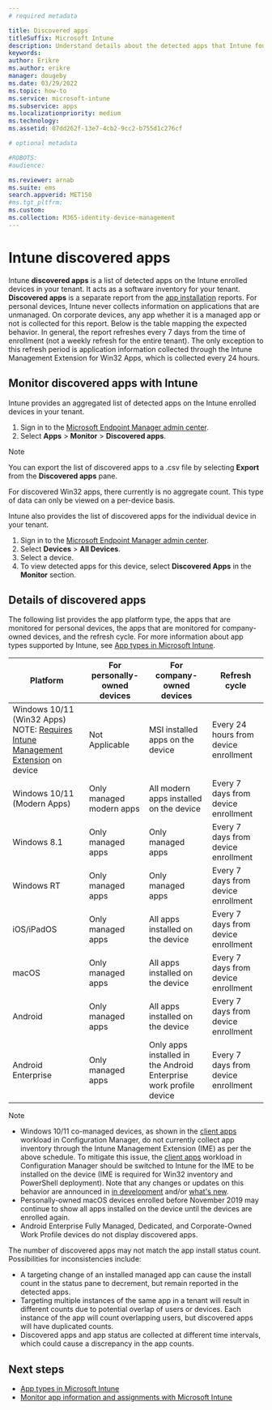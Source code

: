 ```yaml
---
# required metadata

title: Discovered apps
titleSuffix: Microsoft Intune
description: Understand details about the detected apps that Intune found on a device.
keywords:
author: Erikre
ms.author: erikre
manager: dougeby
ms.date: 03/29/2022
ms.topic: how-to
ms.service: microsoft-intune
ms.subservice: apps
ms.localizationpriority: medium
ms.technology:
ms.assetid: 07dd262f-13e7-4cb2-9cc2-b755d1c276cf

# optional metadata

#ROBOTS:
#audience:

ms.reviewer: arnab
ms.suite: ems
search.appverid: MET150
#ms.tgt_pltfrm:
ms.custom: 
ms.collection: M365-identity-device-management
---
```


# Intune discovered apps

Intune **discovered apps** is a list of detected apps on the Intune enrolled devices in your tenant. It acts as a software inventory for your tenant. **Discovered apps** is a separate report from the [app installation](apps-monitor.md) reports. For personal devices, Intune never collects information on applications that are unmanaged. On corporate devices, any app whether it is a managed app or not is collected for this report. Below is the table mapping the expected behavior. In general, the report refreshes every 7 days from the time of enrollment (not a weekly refresh for the entire tenant). The only exception to this refresh period is application information collected through the Intune Management Extension for Win32 Apps, which is collected every 24 hours.

## Monitor discovered apps with Intune

Intune provides an aggregated list of detected apps on the Intune enrolled devices in your tenant.

1. Sign in to the [Microsoft Endpoint Manager admin center](https://go.microsoft.com/fwlink/?linkid=2109431).
2. Select **Apps** > **Monitor** > **Discovered apps**.

>[!NOTE]
>You can export the list of discovered apps to a .csv file by selecting **Export** from the **Discovered apps** pane.
>
>For discovered Win32 apps, there currently is no aggregate count. This type of data can only be viewed on a per-device basis.

Intune also provides the list of discovered apps for the individual device in your tenant.

1. Sign in to the [Microsoft Endpoint Manager admin center](https://go.microsoft.com/fwlink/?linkid=2109431).
2. Select **Devices** > **All Devices**.
3. Select a device.
4. To view detected apps for this device, select **Discovered Apps** in the **Monitor** section.

## Details of discovered apps

The following list provides the app platform type, the apps that are monitored for personal devices, the apps that are monitored for company-owned devices, and the refresh cycle. For more information about app types supported by Intune, see [App types in Microsoft Intune](apps-add.md#app-types-in-microsoft-intune).

| Platform | For personally-owned devices | For company-owned devices | Refresh cycle |
|------------------------------------------------------------------------|----------------------------------|--------------------------------------------------|---------------------------------------|
| Windows 10/11 (Win32 Apps) NOTE: [Requires Intune Management Extension](intune-management-extension.md) on device | Not Applicable | MSI installed apps on the device | Every 24 hours from device enrollment |
| Windows 10/11 (Modern Apps) | Only managed modern apps | All modern apps installed on the device | Every 7 days from device enrollment |
| Windows 8.1 | Only managed apps | Only managed apps | Every 7 days from device enrollment |
| Windows RT | Only managed apps | Only managed apps | Every 7 days from device enrollment |
| iOS/iPadOS | Only managed apps | All apps installed on the device | Every 7 days from device enrollment |
| macOS | Only managed apps | All apps installed on the device | Every 7 days from device enrollment |
| Android | Only managed apps | All apps installed on the device | Every 7 days from device enrollment |
| Android Enterprise | Only managed apps | Only apps installed in the Android Enterprise work profile device | Every 7 days from device enrollment |

> [!NOTE]
> - Windows 10/11 co-managed devices, as shown in the [client apps](../../configmgr/comanage/workloads.md#client-apps) workload in Configuration Manager, do not currently collect app inventory through the Intune Management Extension (IME) as per the above schedule. To mitigate this issue, the [client apps](../../configmgr/comanage/workloads.md#client-apps) workload in Configuration Manager should be switched to Intune for the IME to be installed on the device (IME is required for Win32 inventory and PowerShell deployment). Note that any changes or updates on this behavior are announced in [in development](../fundamentals/in-development.md) and/or [what's new](../fundamentals/whats-new.md).
> - Personally-owned macOS devices enrolled before November 2019 may continue to show all apps installed on the device until the devices are enrolled again.
> - Android Enterprise Fully Managed, Dedicated, and Corporate-Owned Work Profile devices do not display discovered apps.

The number of discovered apps may not match the app install status count. Possibilities for inconsistencies include:

- A targeting change of an installed managed app can cause the install count in the status pane to decrement, but remain reported in the detected apps.
- Targeting multiple instances of the same app in a tenant will result in different counts due to potential overlap of users or devices. Each instance of the app will count overlapping users, but discovered apps will have duplicated counts.
- Discovered apps and app status are collected at different time intervals, which could cause a discrepancy in the app counts.

## Next steps

- [App types in Microsoft Intune](apps-add.md#app-types-in-microsoft-intune)
- [Monitor app information and assignments with Microsoft Intune](apps-monitor.md)
